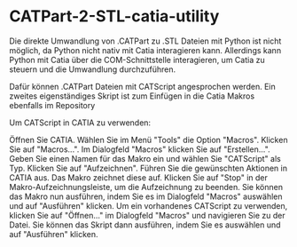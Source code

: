 # CATPart-2-STL-catia-utility

Die direkte Umwandlung von .CATPart zu .STL Dateien mit Python ist nicht möglich, da Python nicht nativ mit Catia interagieren kann. Allerdings kann Python mit Catia über die COM-Schnittstelle interagieren, um Catia zu steuern und die Umwandlung durchzuführen.


Dafür können .CATPart Dateien mit CATScript angesprochen werden. Ein zweites eigenständiges Skript ist zum Einfügen in die Catia Makros ebenfalls im Repository

Um CATScript in CATIA zu verwenden:

Öffnen Sie CATIA.
Wählen Sie im Menü "Tools" die Option "Macros".
Klicken Sie auf "Macros...".
Im Dialogfeld "Macros" klicken Sie auf "Erstellen...".
Geben Sie einen Namen für das Makro ein und wählen Sie "CATScript" als Typ.
Klicken Sie auf "Aufzeichnen".
Führen Sie die gewünschten Aktionen in CATIA aus. Das Makro zeichnet diese auf.
Klicken Sie auf "Stop" in der Makro-Aufzeichnungsleiste, um die Aufzeichnung zu beenden.
Sie können das Makro nun ausführen, indem Sie es im Dialogfeld "Macros" auswählen und auf "Ausführen" klicken.
Um ein vorhandenes CATScript zu verwenden, klicken Sie auf "Öffnen..." im Dialogfeld "Macros" und navigieren Sie zu der Datei. Sie können das Skript dann ausführen, indem Sie es auswählen und auf "Ausführen" klicken.
